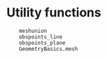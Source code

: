 # Utility functions

```@docs
    meshunion
    obspoints_line
    obspoints_plane
    GeometryBasics.mesh
```
